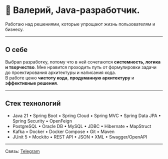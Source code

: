 # 👋 Валерий, Java-разработчик. 

Работаю над решениями, которые упрощают жизнь пользователям и бизнесу.

---

## О себе

Выбрал разработку, потому что в ней сочетаются **системность, логика и творчество**.
Мне нравится проходить путь от формулировки задачи до проектирования архитектуры и написания кода.  
В работе ценю **чистоту кода**, **продуманную архитектуру** и **эффективные решения**.  


---

## Стек технологий

- Java 21 • Spring Boot • Spring Cloud • Spring MVC • Spring Data JPA • Spring Security • OpenFeign  
- PostgreSQL • Oracle DB • MySQL • JDBC • Hibernate • MapStruct  
- Kafka • Docker • Docker Compose • Git • Maven 
- JUnit 5 • Mockito • REST API • JSON • XML • Swagger/OpenAPI  

---
<!--
## 📊 GitHub Статистика

![GitHub Stats](https://github-readme-stats.vercel.app/api?username=valeriyek&show_icons=true&theme=tokyonight)  
![Top Langs](https://github-readme-stats.vercel.app/api/top-langs/?username=valeriyek&layout=compact&theme=tokyonight)

---
-->
Связь: [Telegram](https://t.me/valeriikoval) 
